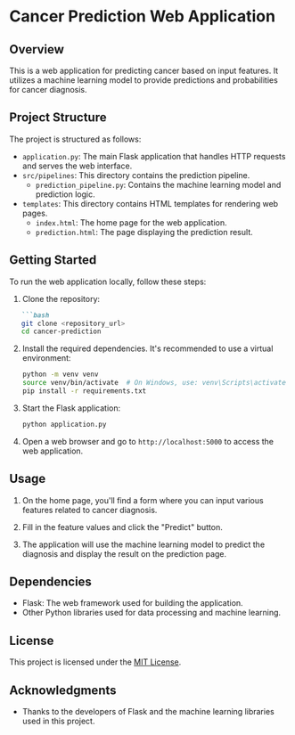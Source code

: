 # Cancer Prediction Web Application

## Overview

This is a web application for predicting cancer based on input features. It utilizes a machine learning model to provide predictions and probabilities for cancer diagnosis.

## Project Structure

The project is structured as follows:

- `application.py`: The main Flask application that handles HTTP requests and serves the web interface.
- `src/pipelines`: This directory contains the prediction pipeline.
  - `prediction_pipeline.py`: Contains the machine learning model and prediction logic.
- `templates`: This directory contains HTML templates for rendering web pages.
  - `index.html`: The home page for the web application.
  - `prediction.html`: The page displaying the prediction result.

 ## Getting Started

To run the web application locally, follow these steps:

1. Clone the repository:
```markdown
   ```bash
   git clone <repository_url>
   cd cancer-prediction
   ```

2. Install the required dependencies. It's recommended to use a virtual environment:

   ```bash
   python -m venv venv
   source venv/bin/activate  # On Windows, use: venv\Scripts\activate
   pip install -r requirements.txt
   ```

3. Start the Flask application:

   ```bash
   python application.py
   ```

4. Open a web browser and go to `http://localhost:5000` to access the web application.

## Usage

1. On the home page, you'll find a form where you can input various features related to cancer diagnosis.

2. Fill in the feature values and click the "Predict" button.

3. The application will use the machine learning model to predict the diagnosis and display the result on the prediction page.

## Dependencies

- Flask: The web framework used for building the application.
- Other Python libraries used for data processing and machine learning.

## License

This project is licensed under the [MIT License](LICENSE).

## Acknowledgments

- Thanks to the developers of Flask and the machine learning libraries used in this project.
